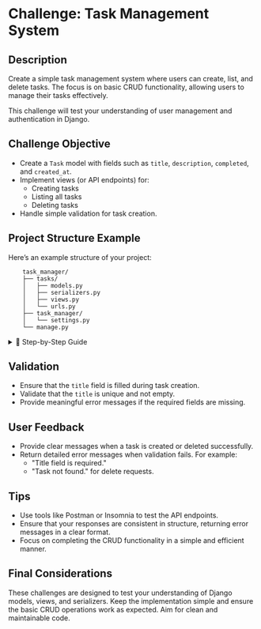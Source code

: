 # Challenge: Task Management System

## Description

Create a simple task management system where users can create, list, and delete tasks. The focus is on basic CRUD functionality, allowing users to manage their tasks effectively.

This challenge will test your understanding of user management and authentication in Django.

## Challenge Objective

- Create a `Task` model with fields such as `title`, `description`, `completed`, and `created_at`.
- Implement views (or API endpoints) for:
  - Creating tasks
  - Listing all tasks
  - Deleting tasks
- Handle simple validation for task creation.

## Project Structure Example

Here’s an example structure of your project:

```
    task_manager/
    ├── tasks/
    │   ├── models.py
    │   ├── serializers.py
    │   ├── views.py
    │   └── urls.py
    ├── task_manager/
    │   └── settings.py
    └── manage.py
```

<details>
<summary>📝 Step-by-Step Guide</summary>

1. **Create the `Task` Model:**:

   Define the `Task` model in `models.py` to represent the task entity.

```python
   from django.db import models

   class Task(models.Model):
       title = models.CharField(max_length=200)
       description = models.TextField(blank=True, null=True)
       completed = models.BooleanField(default=False)
       created_at = models.DateTimeField(auto_now_add=True)

       def __str__(self):
           return self.title
```

2. Create the Serializer:
   Create a `TaskSerializer` in `serializers.py` to handle task data serialization.

```python
    from rest_framework import serializers
    from .models import Task

    class TaskSerializer(serializers.ModelSerializer):
        class Meta:
            model = Task
            fields = ['id', 'title', 'description', 'completed', 'created_at']
```

3. Create the Views:
   In `views.py`, define the views for creating, listing, and deleting tasks.

```python
    from rest_framework.decorators import api_view
    from rest_framework.response import Response
    from rest_framework import status
    from .models import Task
    from .serializers import TaskSerializer

    @api_view(['GET', 'POST'])
    def task_list_create(request):
        if request.method == 'GET':
            tasks = Task.objects.all()
            serializer = TaskSerializer(tasks, many=True)
            return Response(serializer.data)

        elif request.method == 'POST':
            serializer = TaskSerializer(data=request.data)
            if serializer.is_valid():
                serializer.save()
                return Response(serializer.data, status=status.HTTP_201_CREATED)
            return Response(serializer.errors, status=status.HTTP_400_BAD_REQUEST)

    @api_view(['DELETE'])
    def task_delete(request, pk):
        try:
            task = Task.objects.get(pk=pk)
            task.delete()
            return Response(status=status.HTTP_204_NO_CONTENT)
        except Task.DoesNotExist:
            return Response(status=status.HTTP_404_NOT_FOUND)
```

4. Create the URL Routes:
   Define the URL routes for listing, creating, and deleting tasks in `urls.py`.

```python
    from django.urls import path
    from . import views

    urlpatterns = [
        path('tasks/', views.task_list_create, name='task-list-create'),
        path('tasks/<int:pk>/delete/', views.task_delete, name='task-delete'),
    ]
```

</details>

## Validation

- Ensure that the `title` field is filled during task creation.
- Validate that the `title` is unique and not empty.
- Provide meaningful error messages if the required fields are missing.

## User Feedback

- Provide clear messages when a task is created or deleted successfully.
- Return detailed error messages when validation fails. For example:
  - "Title field is required."
  - "Task not found." for delete requests.

## Tips

- Use tools like Postman or Insomnia to test the API endpoints.
- Ensure that your responses are consistent in structure, returning error messages in a clear format.
- Focus on completing the CRUD functionality in a simple and efficient manner.

## Final Considerations

These challenges are designed to test your understanding of Django models, views, and serializers. Keep the implementation simple and ensure the basic CRUD operations work as expected. Aim for clean and maintainable code.
